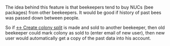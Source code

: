 The idea behind this feature is that beekeepers tend to buy NUCs (bee packages) from other beekeepers. It would be good if history of past bees was passed down between people.

So if [↔️ Create colony split](↔️%20Create%20colony%20split.md) is made and sold to another beekeeper, then old beekeeper could mark colony as sold to (enter email of new user), then new user would automatically get a copy of the past data into his account.